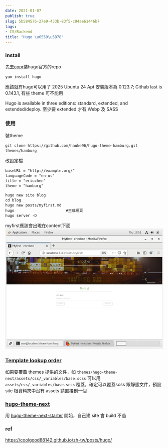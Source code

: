 ```yaml
---
date: 2021-01-07
publish: true
slug: 5b584576-27e9-433b-83f5-c94ae61446b7
tags:
- CS/Backend
title: "Hugo \u6559\u5B78"
---
```

### install

先去[copr](https://copr.fedorainfracloud.org/coprs/daftaupe/hugo/)裝hugo官方的repo

```shell=
yum install hugo
```

應該就有hugo可以用了
2025 Ubuntu 24 Apt 安裝版本為 0.123.7; Githab last is 0.143.1, 有些 theme 可不能用

Hugo is available in three editions: standard, extended, and extended/deploy.
至少要 extended 才有 Webp 及 SASS

### 使用

裝theme

```shell=
git clone https://github.com/hauke96/hugo-theme-hamburg.git themes/hamburg
```

改設定檔

```
baseURL = "http://example.org/"
languageCode = "en-us"
title = "ericchen"
theme = "hamburg"

```

```shell=
hugo new site blog
cd blog
hugo new posts/myfirst.md
hugo                       #生成網頁
hugo server -D
```

myfirst應該會出現在content下面
![](../be7ddde4-08b3-4d98-9785-e9eef67be839.png)

### [Template lookup order](https://gohugo.io/templates/lookup-order/)

如果要覆蓋 themes 提供的文件，如 `themes/hugo-theme-next/assets/css/_variables/base.scss` 可以用`assets/css/_variables/base.scss` 覆蓋，確定可以覆蓋scss 跟靜態文件，預設 site 根資料夾中沒有 assets 請直接創一個

### [hugo-theme-next](https://github.com/hugo-next/hugo-theme-next/tree/main)

用 [hugo-theme-next-starter](https://github.com/hugo-next/hugo-theme-next-starter) 開始，自己建 site 會 build 不過

### ref

https://coolgood88142.github.io/zh-tw/posts/hugo/
